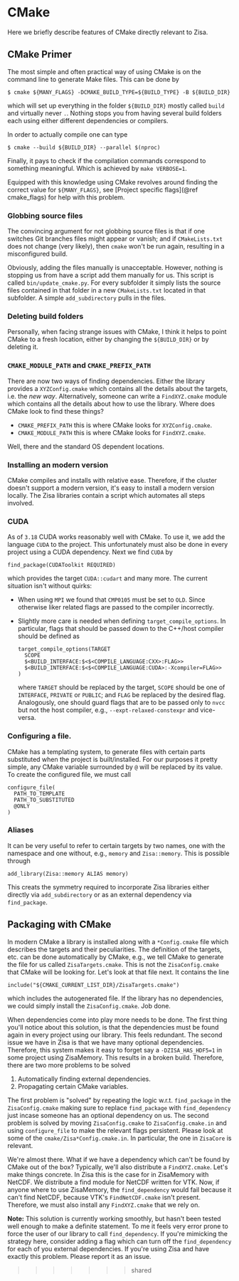 # CMake
Here we briefly describe features of CMake directly relevant to Zisa.

## CMake Primer
The most simple and often practical way of using CMake is on the command line to
generate Make files. This can be done by

    $ cmake ${MANY_FLAGS} -DCMAKE_BUILD_TYPE=${BUILD_TYPE} -B ${BUILD_DIR}

which will set up everything in the folder `${BUILD_DIR}` mostly called
`build` and virtually never `.`. Nothing stops you from having several build
folders each using either different dependencies or compilers.

In order to actually compile one can type

    $ cmake --build ${BUILD_DIR} --parallel $(nproc)

Finally, it pays to check if the compilation commands correspond to something
meaningful. Which is achieved by `make VERBOSE=1`.

Equipped with this knowledge using CMake revolves around finding the correct
value for `${MANY_FLAGS}`, see [Project specific flags](@ref cmake_flags) for help
with this problem.

### Globbing source files
The convincing argument for not globbing source files is that if one switches
Git branches files might appear or vanish; and if `CMakeLists.txt` does not
change (very likely), then `cmake` won't be run again, resulting in a
misconfigured build.

Obviously, adding the files manually is unacceptable. However, nothing is
stopping us from have a script add them manually for us. This script is called
`bin/update_cmake.py`. For every subfolder it simply lists the source files
contained in that folder in a new `CMakeLists.txt` located in that subfolder. A
simple `add_subdirectory` pulls in the files.

### Deleting build folders
Personally, when facing strange issues with CMake, I think it helps to point
CMake to a fresh location, either by changing the `${BUILD_DIR}` or by deleting
it.

### `CMAKE_MODULE_PATH` and `CMAKE_PREFIX_PATH`
There are now two ways of finding dependencies. Either the library provides a
`XYZConfig.cmake` which contains all the details about the targets, i.e. the
*new way*. Alternatively, someone can write a `FindXYZ.cmake` module which
contains all the details about how to use the library. Where does CMake look to
find these things?

* `CMAKE_PREFIX_PATH` this is where CMake looks for `XYZConfig.cmake`.
* `CMAKE_MODULE_PATH` this is where CMake looks for `FindXYZ.cmake`.

Well, there and the standard OS dependent locations.

### Installing an modern version
CMake compiles and installs with relative ease. Therefore, if the cluster
doesn't support a modern version, it's easy to install a modern version
locally. The Zisa libraries contain a script which automates all steps involved.

### CUDA
As of `3.18` CUDA works reasonably well with CMake. To use it, we add the
language `CUDA` to the project. This unfortunately must also be done in every
project using a CUDA dependency. Next we find `CUDA` by

    find_package(CUDAToolkit REQUIRED)

which provides the target `CUDA::cudart` and many more. The current situation
isn't without quirks:

* When using `MPI` we found that `CMP0105` must be set to `OLD`. Since
  otherwise liker related flags are passed to the compiler incorrectly.

* Slightly more care is needed when defining `target_compile_options`.  In
  particular, flags that should be passed down to the C++/host compiler
  should be defined as
  ```
  target_compile_options(TARGET
    SCOPE
    $<BUILD_INTERFACE:$<$<COMPILE_LANGUAGE:CXX>:FLAG>>
    $<BUILD_INTERFACE:$<$<COMPILE_LANGUAGE:CUDA>:-Xcompiler=FLAG>>
  )
  ```
  where `TARGET` should be replaced by the target, `SCOPE` should be one of
  `INTERFACE`, `PRIVATE` or `PUBLIC`; and `FLAG` be replaced by the desired
  flag. Analogously, one should guard flags that are to be passed only to `nvcc`
  but not the host compiler, e.g., `--expt-relaxed-constexpr` and vice-versa.


### Configuring a file.
CMake has a templating system, to generate files with certain parts substituted
when the project is built/installed. For our purposes it pretty simple, any
CMake variable surrounded by `@` will be replaced by its value. To create the
configured file, we must call
```
configure_file(
  PATH_TO_TEMPLATE
  PATH_TO_SUBSTITUTED
  @ONLY
)
```

### Aliases
It can be very useful to refer to certain targets by two names, one with the
namespace and one without, e.g., `memory` and `Zisa::memory`. This is possible
through
```
add_library(Zisa::memory ALIAS memory)
```
This creats the symmetry required to incorporate Zisa libraries either directly
via `add_subdirectory` or as an external dependency via `find_package`.

## Packaging with CMake
In modern CMake a library is installed along with a `*Config.cmake` file which
describes the targets and their peculiarities. The definition of the targets,
etc. can be done automatically by CMake, e.g., we tell CMake to generate the
file for us called `ZisaTargets.cmake`. This is not the `ZisaConfig.cmake` that
CMake will be looking for. Let's look at that file next. It contains the line
```
include("${CMAKE_CURRENT_LIST_DIR}/ZisaTargets.cmake")
```
which includes the autogenerated file. If the library has no dependencies, we
could simply install the `ZisaConfig.cmake`. Job done.

When dependencies come into play more needs to be done. The first thing you'll
notice about this solution, is that the dependencies must be found again in
every project using our library. This feels redundant. The second issue we have
in Zisa is that we have many optional dependencies. Therefore, this system
makes it easy to forget say a `-DZISA_HAS_HDF5=1` in some project using
ZisaMemory. This results in a broken build. Therefore, there are two more
problems to be solved

1. Automatically finding external dependencies.
2. Propagating certain CMake variables.

The first problem is "solved" by repeating the logic w.r.t. `find_package` in the
`ZisaConfig.cmake` making sure to replace `find_package` with `find_dependency`
just incase someone has an optional dependency on us. The second problem is
solved by moving `ZisaConfig.cmake` to `ZisaConfig.cmake.in` and using
`configure_file` to make the relevant flags persistent. Please look at some of
the `cmake/Zisa*Config.cmake.in`. In particular, the one in `ZisaCore` is
relevant.

We're almost there. What if we have a dependency which can't be found by CMake
out of the box? Typically, we'll also distribute a `FindXYZ.cmake`. Let's make
things concrete. In Zisa this is the case for in ZisaMemory with NetCDF. We
distribute a find module for NetCDF written for VTK. Now, if anyone where to
use ZisaMemory, the `find_dependency` would fail because it can't find NetCDF,
because VTK's `FindNetCDF.cmake` isn't present. Therefore, we must also install
any `FindXYZ.cmake` that we rely on.

**Note:** This solution is currently working smoothly, but hasn't been tested
well enough to make a definite statement. To me it feels very error prone to
force the user of our library to call `find_dependency`. If you're mimicking
the strategy here, consider adding a flag which can turn off the
`find_dependency` for each of you external dependencies. If you're using Zisa
and have exactly this problem. Please report it as an issue.
>>>>>>> shared
